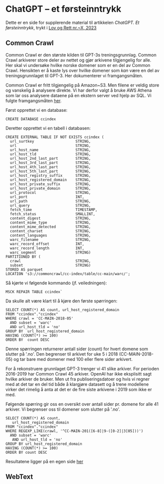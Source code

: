 # ChatGPT – et førsteinntrykk
Dette er en side for supplerende material til artikkelen *ChatGPT. Et førsteinntrykk*, trykt i [Lov og Rett nr.~X, 2023][1]

## Common Crawl
Common Crawl er den største kilden til GPT-3s treningsgrunnlag. Common Crawl arkiverer store deler av nettet og gjør arkivene tilgjengelig for alle. Her skal vi undersøke hvilke norske domener som er en del av Common Crawl. Hensikten er å kaste lys over hvilke domener som *kan* være en del av treningsgrunnlaget til GPT-3. Her dokumenterer vi framgangsmåten.

Common Crawl er fritt tilgjengelig på Amazon~S3. Men filene er veldig store og vanskelig å analysere direkte. Vi har derfor valgt å bruke AWS Athena som lar oss analysere dataene på en ekstern server ved hjelp av SQL. Vi fulgte framgangsmåten [her][2].

Først opprettet vi en database:
```
CREATE DATABASE ccindex
```

Deretter opprettet vi en tabell i databasen:
```
CREATE EXTERNAL TABLE IF NOT EXISTS ccindex (
  url_surtkey                   STRING,
  url                           STRING,
  url_host_name                 STRING,
  url_host_tld                  STRING,
  url_host_2nd_last_part        STRING,
  url_host_3rd_last_part        STRING,
  url_host_4th_last_part        STRING,
  url_host_5th_last_part        STRING,
  url_host_registry_suffix      STRING,
  url_host_registered_domain    STRING,
  url_host_private_suffix       STRING,
  url_host_private_domain       STRING,
  url_protocol                  STRING,
  url_port                      INT,
  url_path                      STRING,
  url_query                     STRING,
  fetch_time                    TIMESTAMP,
  fetch_status                  SMALLINT,
  content_digest                STRING,
  content_mime_type             STRING,
  content_mime_detected         STRING,
  content_charset               STRING,
  content_languages             STRING,
  warc_filename                 STRING,
  warc_record_offset            INT,
  warc_record_length            INT,
  warc_segment                  STRING)
PARTITIONED BY (
  crawl                         STRING,
  subset                        STRING)
STORED AS parquet
LOCATION 's3://commoncrawl/cc-index/table/cc-main/warc/';
```

Så kjørte vi følgende kommando (jf. veiledningen):
```
MSCK REPAIR TABLE ccindex`
```

Da skulle alt være klart til å kjøre den første spørringen:
```
SELECT COUNT(*) AS count, url_host_registered_domain
FROM "ccindex"."ccindex"
WHERE crawl = 'CC-MAIN-2018-05'
  AND subset = 'warc'
  AND url_host_tld = 'no'
GROUP BY  url_host_registered_domain
HAVING (COUNT(*) >= 100)
ORDER BY  count DESC
```
Denne spørringen returnerer antall sider (count) for hvert domene som slutter på '.no'. Den begrenser til arkivet for uke 5 i 2018 (CC-MAIN-2018-05) og tar bare med domener med 100 eller flere sider arkivert.

For å rekonstruere grunnlaget GPT-3 trenger vi 41 slike arkiver. For perioden 2016-2019 har Common Crawl 45 arkiver. OpenAI har ikke eksplisitt sagt hvilke arkiver de bruker. Men ut fra publiseringsdatoer og hvis vi regner med at det tar en del tid både å klargjøre datasett og å trene modellene virker det rimelig å anta at det er de fire siste arkivene i 2019 som ikke er med.

Følgende spørring gir oss en oversikt over antall sider pr. domene for alle 41 arkiver. Vi begrenser oss til domener som slutter på '.no'.

```
SELECT COUNT(*) AS count,
   url_host_registered_domain
FROM "ccindex"."ccindex"
WHERE REGEXP_LIKE(crawl, '^CC-MAIN-201([6-8]|9-([0-2]|3[05]))') 
  AND subset = 'warc' 
   AND url_host_tld = 'no' 
GROUP BY url_host_registered_domain 
HAVING (COUNT(*) >= 100) 
ORDER BY count DESC
```

Resultatene ligger på en egen side [her][3]


## WebText


[1]: https://www.idunn.no/journal/lor
[2]: https://commoncrawl.org/2018/03/index-to-warc-files-and-urls-in-columnar-format/
[3]: https://github.com/hans-chr-f/ChatGPT.-Et-f-rsteinntrykk/blob/main/Common_crawl_norske_domener.csv
